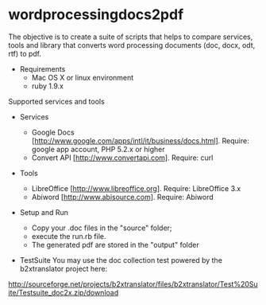 wordprocessingdocs2pdf
=====================

The objective is to create a suite of scripts that helps to compare services, tools and library that
converts word processing documents (doc, docx, odt, rtf) to pdf.

* Requirements
  * Mac OS X or linux environment
  * ruby 1.9.x

Supported services and tools

* Services
  * Google Docs [http://www.google.com/apps/intl/it/business/docs.html]. Require: google app account, PHP 5.2.x or higher
  * Convert API [http://www.convertapi.com]. Require: curl
    
* Tools
  * LibreOffice [http://www.libreoffice.org]. Require: LibreOffice 3.x
  * Abiword [http://www.abisource.com]. Require: Abiword

* Setup and Run
  * Copy your .doc files in the "source" folder;
  * execute the run.rb file.
  * The generated pdf are stored in the "output" folder

* TestSuite
You may use the doc collection test powered by the b2xtranslator project here:

http://sourceforge.net/projects/b2xtranslator/files/b2xtranslator/Test%20Suite/Testsuite_doc2x.zip/download